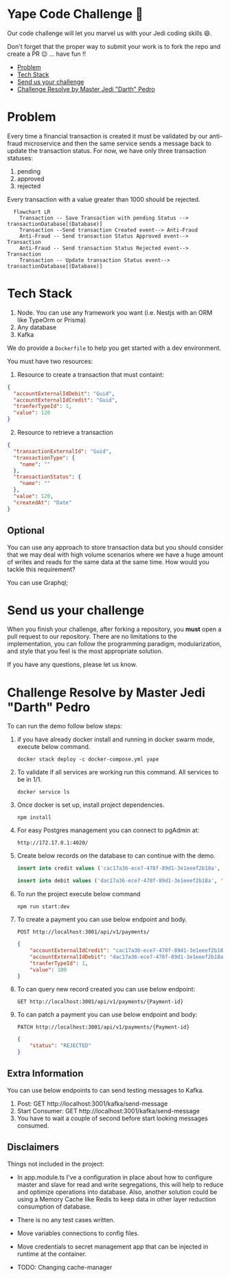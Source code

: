 # Yape Code Challenge :rocket:

Our code challenge will let you marvel us with your Jedi coding skills :smile:. 

Don't forget that the proper way to submit your work is to fork the repo and create a PR :wink: ... have fun !!

- [Problem](#problem)
- [Tech Stack](#tech_stack)
- [Send us your challenge](#send_us_your_challenge)
- [Challenge Resolve by Master Jedi "Darth" Pedro](#Challenge_Resolve_by_Master_Jedi_"Darth"_Pedro)

# Problem

Every time a financial transaction is created it must be validated by our anti-fraud microservice and then the same service sends a message back to update the transaction status.
For now, we have only three transaction statuses:

<ol>
  <li>pending</li>
  <li>approved</li>
  <li>rejected</li>  
</ol>

Every transaction with a value greater than 1000 should be rejected.

```mermaid
  flowchart LR
    Transaction -- Save Transaction with pending Status --> transactionDatabase[(Database)]
    Transaction --Send transaction Created event--> Anti-Fraud
    Anti-Fraud -- Send transaction Status Approved event--> Transaction
    Anti-Fraud -- Send transaction Status Rejected event--> Transaction
    Transaction -- Update transaction Status event--> transactionDatabase[(Database)]
```

# Tech Stack

<ol>
  <li>Node. You can use any framework you want (i.e. Nestjs with an ORM like TypeOrm or Prisma) </li>
  <li>Any database</li>
  <li>Kafka</li>    
</ol>

We do provide a `Dockerfile` to help you get started with a dev environment.

You must have two resources:

1. Resource to create a transaction that must containt:

```json
{
  "accountExternalIdDebit": "Guid",
  "accountExternalIdCredit": "Guid",
  "tranferTypeId": 1,
  "value": 120
}
```

2. Resource to retrieve a transaction

```json
{
  "transactionExternalId": "Guid",
  "transactionType": {
    "name": ""
  },
  "transactionStatus": {
    "name": ""
  },
  "value": 120,
  "createdAt": "Date"
}
```

## Optional

You can use any approach to store transaction data but you should consider that we may deal with high volume scenarios where we have a huge amount of writes and reads for the same data at the same time. How would you tackle this requirement?

You can use Graphql;

# Send us your challenge

When you finish your challenge, after forking a repository, you **must** open a pull request to our repository. There are no limitations to the implementation, you can follow the programming paradigm, modularization, and style that you feel is the most appropriate solution.

If you have any questions, please let us know.

# Challenge Resolve by Master Jedi "Darth" Pedro

To can run the demo follow below steps: 
<ol>
<li>
if you have already docker install and running in docker swarm mode, execute below command.

```
docker stack deploy -c docker-compose.yml yape
```
</li>
<li>
To validate if all services are working run this command. All services  to be in 1/1.

```
docker service ls 
```
</li>
<li>
Once docker is set up, install project dependencies.

```
npm install
```
</li>
<li>
For easy Postgres management you can connect to pgAdmin at:

```
http://172.17.0.1:4020/
```
</li>
<li>
Create below records on the database to can continue with the demo.

```sql
insert into credit values ('cac17a36-ece7-478f-89d1-3e1eeef2b18a', 'My Name') ;

insert into debit values ('dac17a36-ece7-478f-89d1-3e1eeef2b18a', 'My Name') ;
```
</li>
<li>
To run the project execute below command

```
npm run start:dev
```
</li>
<li>
To create a payment you can use below endpoint and body.

```
POST http://localhost:3001/api/v1/payments/
```

```json
{
    "accountExternalIdCredit": "cac17a36-ece7-478f-89d1-3e1eeef2b18a",
    "accountExternalIdDebit": "dac17a36-ece7-478f-89d1-3e1eeef2b18a",
    "tranferTypeId": 1,
    "value": 100
}
```
</li>
<li>
To can query new record created you can use below endpoint:

```
GET http://localhost:3001/api/v1/payments/{Payment-id}
```

</li>
<li>
To can patch a payment you can use below endpoint and body:

```
PATCH http://localhost:3001/api/v1/payments/{Payment-id}
```

```json
{
    "status": "REJECTED"
}
```

</li>
</ol>

## Extra Information

You can use below endpoints to can send testing messages to Kafka.
<ol>
  <li>Post: GET http://localhost:3001/kafka/send-message </li>
  <li>Start Consumer: GET http://localhost:3001/kafka/send-message </li> 
  <li>You have to wait a couple of second before start looking messages consumed. </li>
</ol>

## Disclaimers

Things not included in the project:
- In app.module.ts I've a configuration in place about how to configure master and slave for read and write segregations, this will help to reduce and optimize operations into database. Also, another solution could be using a Memory Cache like Redis to keep data in other layer reduction consumption of database.
- There is no any test cases written.
- Move variables connections to config files.
- Move credentials to secret management app that can be injected in runtime at the container.

- TODO: Changing cache-manager